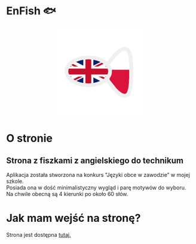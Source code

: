 # EnFish :fish:
<p align="center">
    <img src="obrazy/logo.png">
    <!-- logo jest bardzo do zmiany -->
</p>


# O stronie 
## Strona z fiszkami z angielskiego do technikum 
Aplikacja została stworzona na konkurs "Języki obce w zawodzie” w mojej szkole. <br>
Posiada ona w dość minimalistyczny wygląd i parę motywów do wyboru. <br>
Na chwile obecną są 4 kierunki po około 60 słów.

# Jak mam wejść na stronę?
Strona jest dostępna [tutaj.](https://wojtas3422.github.io/EnFish)